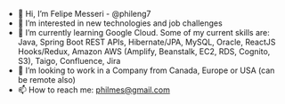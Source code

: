 - 👋 Hi, I’m Felipe Messeri - @phileng7
- 👀 I’m interested in new technologies and job challenges
- 🌱 I’m currently learning Google Cloud. Some of my current skills are: 
        Java, Spring Boot REST APIs, 
        Hibernate/JPA, MySQL, Oracle, 
        ReactJS Hooks/Redux, 
        Amazon AWS (Amplify, Beanstalk, EC2, RDS, Cognito, S3), 
        Taigo, Confluence, Jira
- 💞️ I’m looking to work in a Company from Canada, Europe or USA (can be remote also)
- 📫 How to reach me: philmes@gmail.com

<!---
phileng7/phileng7 is a ✨ special ✨ repository because its `README.md` (this file) appears on your GitHub profile.
You can click the Preview link to take a look at your changes.
--->
